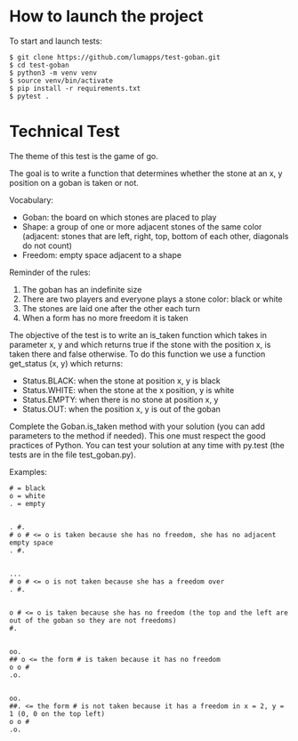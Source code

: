 # How to launch the project

To start and launch tests:

```
$ git clone https://github.com/lumapps/test-goban.git
$ cd test-goban
$ python3 -m venv venv
$ source venv/bin/activate
$ pip install -r requirements.txt
$ pytest .
```

# Technical Test

The theme of this test is the game of go.

The goal is to write a function that determines whether the stone at an x, y position on a goban is taken or not.

Vocabulary:

- Goban: the board on which stones are placed to play
- Shape: a group of one or more adjacent stones of the same color (adjacent: stones that are left, right, top, bottom of each other, diagonals do not count)
- Freedom: empty space adjacent to a shape

Reminder of the rules:

1. The goban has an indefinite size
2. There are two players and everyone plays a stone color: black or white
3. The stones are laid one after the other each turn
4. When a form has no more freedom it is taken

The objective of the test is to write an is_taken function which takes in parameter x, y and which returns true if the stone with the position x, is taken there and false otherwise. To do this function we use a function get_status (x, y) which returns:

- Status.BLACK: when the stone at position x, y is black
- Status.WHITE: when the stone at the x position, y is white
- Status.EMPTY: when there is no stone at position x, y
- Status.OUT: when the position x, y is out of the goban

Complete the Goban.is_taken method with your solution (you can add parameters to the method if needed). This one must respect the good practices of Python. You can test your solution at any time with py.test (the tests are in the file test_goban.py).

Examples:

```
# = black
o = white
. = empty


. #.
# o # <= o is taken because she has no freedom, she has no adjacent empty space
. #.


...
# o # <= o is not taken because she has a freedom over
. #.


o # <= o is taken because she has no freedom (the top and the left are out of the goban so they are not freedoms)
#.


oo.
## o <= the form # is taken because it has no freedom
o o #
.o.


oo.
##. <= the form # is not taken because it has a freedom in x = 2, y = 1 (0, 0 on the top left)
o o #
.o.
```
